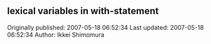 ## lexical variables in with-statement

Originally published: 2007-05-18 06:52:34
Last updated: 2007-05-18 06:52:34
Author: Ikkei Shimomura

